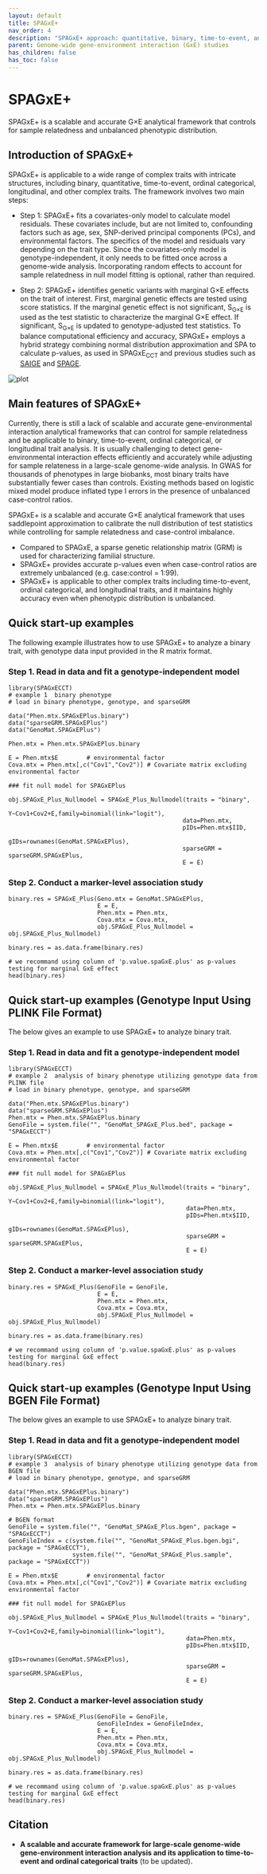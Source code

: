 ```yaml
---
layout: default
title: SPAGxE+
nav_order: 4
description: "SPAGxE+ approach: quantitative, binary, time-to-event, and ordinal trait analysis."
parent: Genome-wide gene-environment interaction (GxE) studies
has_children: false
has_toc: false
---
```


<head>
    <script src="https://cdn.mathjax.org/mathjax/latest/MathJax.js?config=TeX-AMS-MML_HTMLorMML" type="text/javascript"></script>
    <script type="text/x-mathjax-config">
        MathJax.Hub.Config({
            tex2jax: {
            skipTags: ['script', 'noscript', 'style', 'textarea', 'pre'],
            inlineMath: [['$','$']]
            }
        });
    </script>
</head>


# SPAGxE+  

SPAGxE+ is a scalable and accurate G×E analytical framework that controls for sample relatedness and unbalanced phenotypic distribution.

## Introduction of SPAGxE+

SPAGxE+ is applicable to a wide range of complex traits with intricate structures, including binary, quantitative, time-to-event, ordinal categorical, longitudinal, and other complex traits. The framework involves two main steps:

- Step 1: SPAGxE+ fits a covariates-only model to calculate model residuals. These covariates include, but are not limited to, confounding factors such as age, sex, SNP-derived principal components (PCs), and environmental factors. The specifics of the model and residuals vary depending on the trait type. Since the covariates-only model is genotype-independent, it only needs to be fitted once across a genome-wide analysis. Incorporating random effects to account for sample relatedness in null model fitting is optional, rather than required.

- Step 2: SPAGxE+ identifies genetic variants with marginal G×E effects on the trait of interest. First, marginal genetic effects are tested using score statistics. If the marginal genetic effect is not significant, S<sub>G×E</sub> is used as the test statistic to characterize the marginal G×E effect. If significant, S<sub>G×E</sub> is updated to genotype-adjusted test statistics. To balance computational efficiency and accuracy, SPAGxE+ employs a hybrid strategy combining normal distribution approximation and SPA to calculate p-values, as used in SPAGxE<sub>CCT</sub> and previous studies such as [SAIGE](https://saigegit.github.io/SAIGE-doc/) and [SPAGE](https://github.com/WenjianBI/SPAGE). 


![plot](https://raw.githubusercontent.com/YuzhuoMa97/RetroSPAgwas.github.io/main/docs/assets/images/workflow_SPAGxE_Plus_MYZ.png)


## Main features of SPAGxE+

Currently, there is still a lack of scalable and accurate gene-environmental interaction analytical frameworks that can control for sample relatedness and be applicable to binary, time-to-event, ordinal categorical, or longitudinal trait analysis. It is usually challenging to detect gene-environmental interaction effects efficiently and accurately while adjusting for sample relateness in a large-scale genome-wide analysis. In GWAS for thousands of phenotypes in large biobanks, most binary traits have substantially fewer cases than controls. Existing methods based on logistic mixed model produce inflated type I errors in the presence of unbalanced case-control ratios. 

SPAGxE+ is a scalable and accurate G×E analytical framework that uses saddlepoint approximation to calibrate the null distribution of test statistics while controlling for sample relatedness and case-control imbalance. 
- Compared to SPAGxE, a sparse genetic relationship matrix (GRM) is used for characterizing familial structure.
- SPAGxE+ provides accurate p-values even when case-control ratios are extremely unbalanced (e.g. case:control = 1:99).
- SPAGxE+ is applicable to other complex traits including time-to-event, ordinal categorical, and longitudinal traits, and it maintains highly accuracy even when phenotypic distribution is unbalanced.


## Quick start-up examples

The following example illustrates how to use SPAGxE+ to analyze a binary trait, with genotype data input provided in the R matrix format.

### Step 1. Read in data and fit a genotype-independent model

```
library(SPAGxECCT)
# example 1  binary phenotype
# load in binary phenotype, genotype, and sparseGRM

data("Phen.mtx.SPAGxEPlus.binary")
data("sparseGRM.SPAGxEPlus")
data("GenoMat.SPAGxEPlus")

Phen.mtx = Phen.mtx.SPAGxEPlus.binary

E = Phen.mtx$E        # environmental factor
Cova.mtx = Phen.mtx[,c("Cov1","Cov2")] # Covariate matrix excluding environmental factor

### fit null model for SPAGxEPlus

obj.SPAGxE_Plus_Nullmodel = SPAGxE_Plus_Nullmodel(traits = "binary",
                                                 Y~Cov1+Cov2+E,family=binomial(link="logit"),
                                                 data=Phen.mtx,
                                                 pIDs=Phen.mtx$IID,
                                                 gIDs=rownames(GenoMat.SPAGxEPlus),
                                                 sparseGRM = sparseGRM.SPAGxEPlus,
                                                 E = E)
```

### Step 2. Conduct a marker-level association study

```
binary.res = SPAGxE_Plus(Geno.mtx = GenoMat.SPAGxEPlus,
                         E = E,
                         Phen.mtx = Phen.mtx,
                         Cova.mtx = Cova.mtx,
                         obj.SPAGxE_Plus_Nullmodel = obj.SPAGxE_Plus_Nullmodel)

binary.res = as.data.frame(binary.res)

# we recommand using column of 'p.value.spaGxE.plus' as p-values testing for marginal GxE effect
head(binary.res)
```



## Quick start-up examples (Genotype Input Using PLINK File Format)

The below gives an example to use SPAGxE+ to analyze binary trait. 

### Step 1. Read in data and fit a genotype-independent model

```
library(SPAGxECCT)
# example 2  analysis of binary phenotype utilizing genotype data from PLINK file
# load in binary phenotype, genotype, and sparseGRM

data("Phen.mtx.SPAGxEPlus.binary")
data("sparseGRM.SPAGxEPlus")
Phen.mtx = Phen.mtx.SPAGxEPlus.binary
GenoFile = system.file("", "GenoMat_SPAGxE_Plus.bed", package = "SPAGxECCT")

E = Phen.mtx$E        # environmental factor
Cova.mtx = Phen.mtx[,c("Cov1","Cov2")] # Covariate matrix excluding environmental factor

### fit null model for SPAGxEPlus

obj.SPAGxE_Plus_Nullmodel = SPAGxE_Plus_Nullmodel(traits = "binary",
                                                  Y~Cov1+Cov2+E,family=binomial(link="logit"),
                                                  data=Phen.mtx,
                                                  pIDs=Phen.mtx$IID,
                                                  gIDs=rownames(GenoMat.SPAGxEPlus),
                                                  sparseGRM = sparseGRM.SPAGxEPlus,
                                                  E = E)
```

### Step 2. Conduct a marker-level association study

```
binary.res = SPAGxE_Plus(GenoFile = GenoFile,
                         E = E,
                         Phen.mtx = Phen.mtx,
                         Cova.mtx = Cova.mtx,
                         obj.SPAGxE_Plus_Nullmodel = obj.SPAGxE_Plus_Nullmodel)

binary.res = as.data.frame(binary.res)

# we recommand using column of 'p.value.spaGxE.plus' as p-values testing for marginal GxE effect
head(binary.res)
```



## Quick start-up examples (Genotype Input Using BGEN File Format)

The below gives an example to use SPAGxE+ to analyze binary trait. 

### Step 1. Read in data and fit a genotype-independent model

```
library(SPAGxECCT)
# example 3  analysis of binary phenotype utilizing genotype data from BGEN file
# load in binary phenotype, genotype, and sparseGRM

data("Phen.mtx.SPAGxEPlus.binary")
data("sparseGRM.SPAGxEPlus")
Phen.mtx = Phen.mtx.SPAGxEPlus.binary

# BGEN format
GenoFile = system.file("", "GenoMat_SPAGxE_Plus.bgen", package = "SPAGxECCT")
GenoFileIndex = c(system.file("", "GenoMat_SPAGxE_Plus.bgen.bgi", package = "SPAGxECCT"),
                  system.file("", "GenoMat_SPAGxE_Plus.sample", package = "SPAGxECCT"))

E = Phen.mtx$E        # environmental factor
Cova.mtx = Phen.mtx[,c("Cov1","Cov2")] # Covariate matrix excluding environmental factor

### fit null model for SPAGxEPlus

obj.SPAGxE_Plus_Nullmodel = SPAGxE_Plus_Nullmodel(traits = "binary",
                                                  Y~Cov1+Cov2+E,family=binomial(link="logit"),
                                                  data=Phen.mtx,
                                                  pIDs=Phen.mtx$IID,
                                                  gIDs=rownames(GenoMat.SPAGxEPlus),
                                                  sparseGRM = sparseGRM.SPAGxEPlus,
                                                  E = E)
```

### Step 2. Conduct a marker-level association study

```
binary.res = SPAGxE_Plus(GenoFile = GenoFile,
                         GenoFileIndex = GenoFileIndex,
                         E = E,
                         Phen.mtx = Phen.mtx,
                         Cova.mtx = Cova.mtx,
                         obj.SPAGxE_Plus_Nullmodel = obj.SPAGxE_Plus_Nullmodel)

binary.res = as.data.frame(binary.res)

# we recommand using column of 'p.value.spaGxE.plus' as p-values testing for marginal GxE effect
head(binary.res)
```





## Citation

- **A scalable and accurate framework for large-scale genome-wide gene-environment interaction analysis and its application to time-to-event and ordinal categorical traits** (to be updated).

